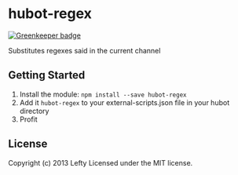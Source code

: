 # hubot-regex

[![Greenkeeper badge](https://badges.greenkeeper.io/halkeye/hubot-regex.svg)](https://greenkeeper.io/)

Substitutes regexes said in the current channel

## Getting Started

1. Install the module: `npm install --save hubot-regex`
2. Add it `hubot-regex` to your external-scripts.json file in your hubot directory
3. Profit

## License
Copyright (c) 2013 Lefty
Licensed under the MIT license.
